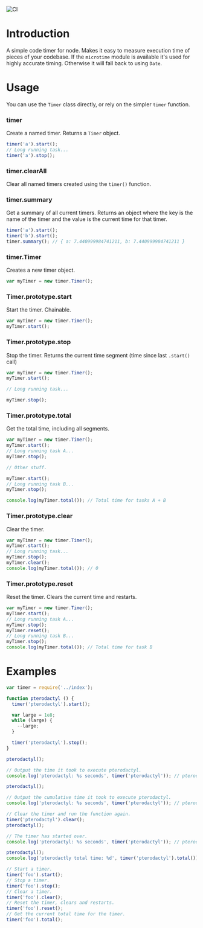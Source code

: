 ![CI](https://secure.travis-ci.org/pifantastic/timer.png)

# Introduction

A simple code timer for node. Makes it easy to measure execution time of pieces of your codebase.
If the `microtime` module is available it's used for highly accurate timing. Otherwise it will
fall back to using `Date`.

# Usage

You can use the `Timer` class directly, or rely on the simpler `timer` function.

### timer

Create a named timer. Returns a `Timer` object.

```javascript
timer('a').start();
// Long running task...
timer('a').stop();
```

### timer.clearAll

Clear all named timers created using the `timer()` function.

### timer.summary

Get a summary of all current timers. Returns an object where the key is the name of the timer and
the value is the current time for that timer.

```javascript
timer('a').start();
timer('b').start();
timer.summary(); // { a: 7.440999984741211, b: 7.440999984741211 }
```

### timer.Timer

Creates a new timer object.

```javascript
var myTimer = new timer.Timer();
```

### Timer.prototype.start

Start the timer. Chainable.

```javascript
var myTimer = new timer.Timer();
myTimer.start();
```

### Timer.prototype.stop

Stop the timer. Returns the current time segment (time since last `.start()` call)

```javascript
var myTimer = new timer.Timer();
myTimer.start();

// Long running task...

myTimer.stop();
```

### Timer.prototype.total

Get the total time, including all segments.

``` javascript
var myTimer = new timer.Timer();
myTimer.start();
// Long running task A...
myTimer.stop();

// Other stuff.

myTimer.start();
// Long running task B...
myTimer.stop();

console.log(myTimer.total()); // Total time for tasks A + B
```

### Timer.prototype.clear

Clear the timer.

```javascript
var myTimer = new timer.Timer();
myTimer.start();
// Long running task...
myTimer.stop();
myTimer.clear();
console.log(myTimer.total()); // 0
```

### Timer.prototype.reset

Reset the timer. Clears the current time and restarts.

```javascript
var myTimer = new timer.Timer();
myTimer.start();
// Long running task A...
myTimer.stop();
myTimer.reset();
// Long running task B...
myTimer.stop();
console.log(myTimer.total()); // Total time for task B
```

# Examples

```javascript
var timer = require('../index');

function pterodactyl () {
  timer('pterodactyl').start();

  var large = 1e8;
  while (large) {
    --large;
  }

  timer('pterodactyl').stop();
}

pterodactyl();

// Output the time it took to execute pterodactyl.
console.log('pterodactyl: %s seconds', timer('pterodactyl')); // pterodactyl: 0.1529998779296875 seconds

pterodactyl();

// Output the cumulative time it took to execute pterodactyl.
console.log('pterodactyl: %s seconds', timer('pterodactyl')); // pterodactyl: 0.30700016021728516 seconds

// Clear the timer and run the function again.
timer('pterodactyl').clear();
pterodactyl();

// The timer has started over.
console.log('pterodactyl: %s seconds', timer('pterodactyl')); // pterodactyl took 0.15400004386901855 seconds

pterodactyl();
console.log('pterodactly total time: %d', timer('pterodactyl').total()); // pterodactly total time: 0.30500006675720215

// Start a timer.
timer('foo').start();
// Stop a timer.
timer('foo').stop();
// Clear a timer.
timer('foo').clear();
// Reset the timer, clears and restarts.
timer('foo').reset();
// Get the current total time for the timer.
timer('foo').total();
```
